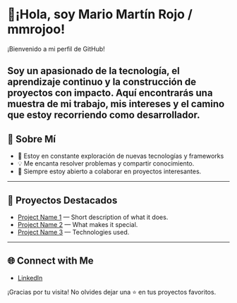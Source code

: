# 👋¡Hola, soy Mario Martín Rojo / mmrojoo!

¡Bienvenido a mi perfil de GitHub!

Soy un apasionado de la tecnología, el aprendizaje continuo y la construcción de proyectos con impacto. Aquí encontrarás una muestra de mi trabajo, mis intereses y el camino que estoy recorriendo como desarrollador.
---

## 🚀 Sobre Mí

- 🌱 Estoy en constante exploración de nuevas tecnologías y frameworks
- 💡 Me encanta resolver problemas y compartir conocimiento.
- 🤝 Siempre estoy abierto a colaborar en proyectos interesantes.
---

## 📌 Proyectos Destacados

- [Project Name 1](#) — Short description of what it does.
- [Project Name 2](#) — What makes it special.
- [Project Name 3](#) — Technologies used.

---

## 🌐 Connect with Me

- [LinkedIn](#https://www.linkedin.com/in/mario-mart%C3%ADn-rojo-data-engineer/)


¡Gracias por tu visita! No olvides dejar una ⭐️ en tus proyectos favoritos.

```
